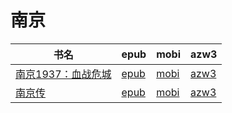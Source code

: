 # 南京

| 书名 | epub | mobi | azw3 |
| --- | --- | --- | --- |
| [南京1937：血战危城](http://ct.dalanmei.com/f/31084289-771240871-1485f5) | [epub](http://ct.dalanmei.com/f/31084289-771240871-1485f5) | [mobi](http://ct.dalanmei.com/f/31084289-771229213-69b455) | [azw3](http://ct.dalanmei.com/f/31084289-771232888-8d8ce2) |
| [南京传](http://ct.dalanmei.com/f/31084289-571880495-ba891b) | [epub](http://ct.dalanmei.com/f/31084289-571880495-ba891b) | [mobi](http://ct.dalanmei.com/f/31084289-571552140-a48310) | [azw3](http://ct.dalanmei.com/f/31084289-572202531-5f8d3d) |
